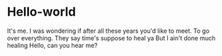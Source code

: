 # Hello-world
It's me.
I was wondering if after all these years you'd like to meet.
To go over everything.
They say time's suppose to heal ya
But I ain't done much healing
Hello, can you hear me?
